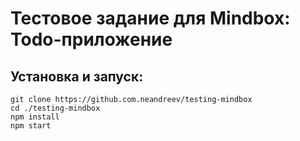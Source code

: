 # Тестовое задание для Mindbox: Todo-приложение

## Установка и запуск:
```
git clone https://github.com.neandreev/testing-mindbox
cd ./testing-mindbox
npm install
npm start
```
